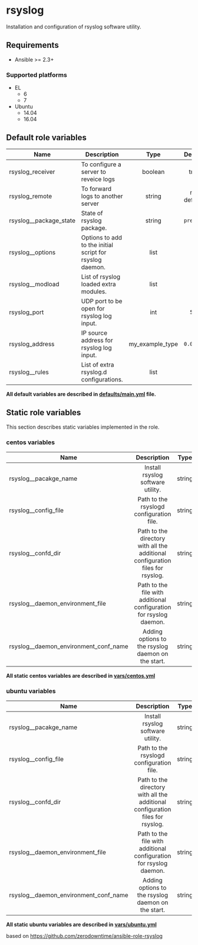 # rsyslog

Installation and configuration of rsyslog software utility.

## Requirements

- Ansible >= 2.3+

### Supported platforms

- EL
  - 6
  - 7
- Ubuntu
  - 14.04
  - 16.04

## Default role variables

| Name | Description | Type | Default | Required |
| -----| ----------- | :--: | :------:| :------: |
| rsyslog_receiver | To configure a server to reveice logs | boolean | true | True |
| rsyslog_remote | To forward logs to another server | string | not defined | False |
| rsyslog__package_state | State of rsyslog package. | string | `present` | True |
| rsyslog__options | Options to add to the initial script for rsyslog daemon. | list | `[]` | True |
| rsyslog__modload | List of rsyslog loaded extra modules. | list | `[]` | False |
| rsyslog_port | UDP port to be open for rsyslog log input. | int | `514` | False |
| rsyslog_address | IP source address for rsyslog log input. | my_example_type | `0.0.0.0` | False |
| rsyslog__rules | List of extra rsyslog.d configurations. | list | `{}` | True |

**All default variables are described in [defaults/main.yml](defaults/main.yml) file.**

## Static role variables

This section describes static variables implemented in the role.



### centos variables

| Name | Description | Type | Default |
| -----| :---------: | :--: | ------- |
| rsyslog__pacakge_name | Install rsyslog software utility. | string | `rsyslog` |
| rsyslog__config_file | Path to the rsyslogd configuration file. | string | `/etc/rsyslog.conf` |
| rsyslog__confd_dir | Path to the directory with all the additional configuration files for rsyslog. | string | `/etc/rsyslog.d` |
| rsyslog__daemon_environment_file | Path to the file with additional configuration for rsyslog daemon. | string | `/etc/default/rsyslog` |
| rsyslog__daemon_environment_conf_name | Adding options to the rsyslog daemon on the start. | string | `RSYSLOGD_OPTIONS` |

**All static centos variables are described in [vars/centos.yml](vars/centos.yml)**

### ubuntu variables

| Name | Description | Type | Default |
| -----| :---------: | :--: | ------- |
| rsyslog__pacakge_name | Install rsyslog software utility. | string | `rsyslog` |
| rsyslog__config_file | Path to the rsyslogd configuration file. | string | `/etc/rsyslog.conf` |
| rsyslog__confd_dir | Path to the directory with all the additional configuration files for rsyslog. | string | `/etc/rsyslog.d` |
| rsyslog__daemon_environment_file | Path to the file with additional configuration for rsyslog daemon. | string | `/etc/default/rsyslog` |
| rsyslog__daemon_environment_conf_name | Adding options to the rsyslog daemon on the start. | string | `RSYSLOGD_OPTIONS` |

**All static ubuntu variables are described in [vars/ubuntu.yml](vars/ubuntu.yml)**

based on https://github.com/zerodowntime/ansible-role-rsyslog

